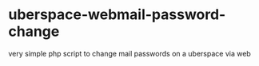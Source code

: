 # uberspace-webmail-password-change
very simple php script to change mail passwords on a uberspace via web
